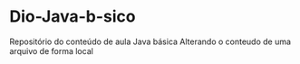 # Dio-Java-b-sico
Repositório do conteúdo de aula Java básica
Alterando o conteudo de uma arquivo de forma local